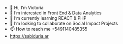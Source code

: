 - 👋 Hi, I’m Victoria
- 👀 I’m interested in Front End & Data Analytics
- 🌱 I’m currently learning REACT & PHP 
- 💞️ I’m looking to collaborate on Social Impact Projects
- 📫 How to reach me +5491140485355
- https://sabiduria.ar

<!---
vickynocampo/vickynocampo is a ✨ special ✨ repository because its `README.md` (this file) appears on your GitHub profile.
You can click the Preview link to take a look at your changes.
--->
